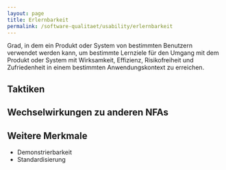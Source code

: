 ```yaml
---
layout: page
title: Erlernbarkeit
permalink: /software-qualitaet/usability/erlernbarkeit
---
```


Grad, in dem ein Produkt oder System von bestimmten Benutzern verwendet werden kann, um bestimmte Lernziele für den Umgang mit dem Produkt oder System mit Wirksamkeit, Effizienz, Risikofreiheit und Zufriedenheit in einem bestimmten Anwendungskontext zu erreichen.

## Taktiken



## Wechselwirkungen zu anderen NFAs


## Weitere Merkmale

* Demonstrierbarkeit
* Standardisierung
